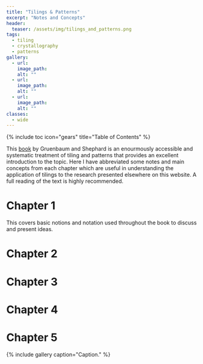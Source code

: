 ```yaml
---
title: "Tilings & Patterns"
excerpt: "Notes and Concepts"
header:
  teaser: /assets/img/tilings_and_patterns.png
tags:
  - tiling
  - crystallography
  - patterns
gallery:
  - url: 
    image_path: 
    alt: ""
  - url: 
    image_path: 
    alt: ""
  - url: 
    image_path: 
    alt: ""
classes:
  - wide
---
```


{% include toc icon="gears" title="Table of Contents" %}

This [book](https://www.amazon.com/Tilings-Patterns-Second-Dover-Mathematics/dp/B01JO24F9Q) by Gruenbaum and Shephard is an enourmously accessible and systematic treatment of tiling and patterns that provides an excellent introduction to the topic. Here I have abbreviated some notes and main concepts from each chapter which are useful in understanding the application of tilings to the research presented elsewhere on this website. A full reading of the text is highly recommended.

<!-- Export OneNote notes as single webpages (.mht) and link here -->

# Chapter 1

This covers basic notions and notation used throughout the book to discuss and present ideas.

# Chapter 2

# Chapter 3

# Chapter 4

# Chapter 5

{% include gallery caption="Caption." %}

